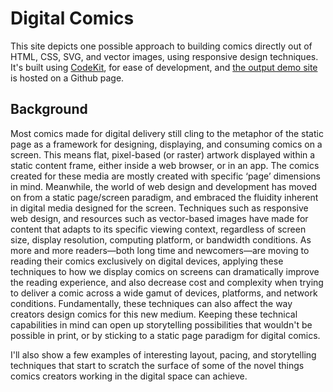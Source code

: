 # Digital Comics
This site depicts one possible approach to building comics directly out of HTML, CSS, SVG, and vector images, using responsive design techniques.
It's built using [CodeKit](https://incident57.com/codekit/), for ease of development, and [the output demo site](http://pablodefendini.github.io/digital-comics/index.html) is hosted on a Github page.
## Background
Most comics made for digital delivery still cling to the metaphor of the static page as a framework for designing, displaying, and consuming comics on a screen. This means flat, pixel-based (or raster) artwork displayed within a static content frame, either inside a web browser, or in an app. The comics created for these media are mostly created with specific ‘page’ dimensions in mind.
Meanwhile, the world of web design and development has moved on from a static page/screen paradigm, and embraced the fluidity inherent in digital media designed for the screen. Techniques such as responsive web design, and resources such as vector-based images have made for content that adapts to its specific viewing context, regardless of screen size, display resolution, computing platform, or bandwidth conditions.
As more and more readers—both long time and newcomers—are moving to reading their comics exclusively on digital devices, applying these techniques to how we display comics on screens can dramatically improve the reading experience, and also decrease cost and complexity when trying to deliver a comic across a wide gamut of devices, platforms, and network conditions.
Fundamentally, these techniques can also affect the way creators design comics for this new medium. Keeping these technical capabilities in mind can open up storytelling possibilities that wouldn't be possible in print, or by sticking to a static page paradigm for digital comics.</p>
I'll also show a few examples of interesting layout, pacing, and storytelling techniques that start to scratch the surface of some of the novel things comics creators working in the digital space can achieve.
